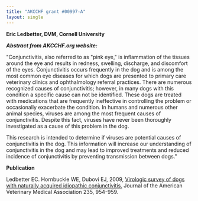 ```yaml
---
title: "AKCCHF grant #00997-A"
layout: single
---
```


**Eric Ledbetter, DVM, Cornell University**

**_Abstract from AKCCHF.org website:_**

"Conjunctivitis, also referred to as \"pink eye,\" is inflammation of
the tissues around the eye and results in redness, swelling, discharge,
and discomfort of the eyes. Conjunctivitis occurs frequently in the dog
and is among the most common eye diseases for which dogs are presented
to primary care veterinary clinics and ophthalmology referral practices.
There are numerous recognized causes of conjunctivitis; however, in many
dogs with this condition a specific cause can not be identified. These
dogs are treated with medications that are frequently ineffective in
controlling the problem or occasionally exacerbate the condition. In
humans and numerous other animal species, viruses are among the most
frequent causes of conjunctivitis. Despite this fact, viruses have never
been thoroughly investigated as a cause of this problem in the dog.

This research is intended to determine if viruses are potential causes
of conjunctivitis in the dog. This information will increase our
understanding of conjunctivitis in the dog and may lead to improved
treatments and reduced incidence of conjunctivitis by preventing
transmission between dogs."

**Publication**

Ledbetter EC. Hornbuckle WE, Dubovi EJ, 2009, [Virologic survey of dogs
with naturally acquired idiopathic
conjunctivitis.](http://www.ncbi.nlm.nih.gov/pubmed/19827980) Journal of
the American Veterinary Medical Association 235, 954-959.
